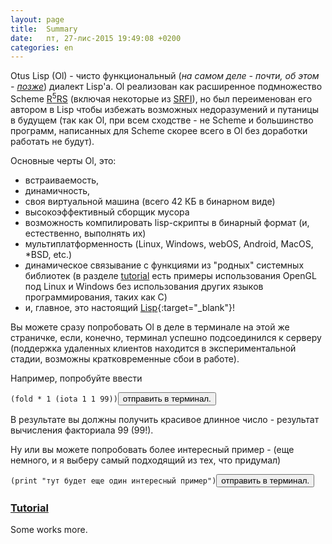 ```yaml
---
layout: page
title:  Summary
date:   пт, 27-лис-2015 19:49:08 +0200
categories: en
---
```

   Otus Lisp (Ol) - чисто функциональный (<i>на самом деле - почти, об этом - [позже](?ru/subprograms)</i>) диалект Lisp'а.
Ol реализован как расширенное подмножество Scheme [R<sup>5</sup>RS](http://www.schemers.org/Documents/Standards/R5RS/) (включая некоторые из [SRFI](http://srfi.schemers.org/)), но был переименован его автором в Lisp чтобы избежать возможных недоразумений и путаницы в будущем (так как Ol, при всем сходстве - не Scheme и большинство программ, написанных для Scheme скорее всего в Ol без доработки работать не будут).

   Основные черты Ol, это:

   * встраиваемость,
   * динамичность,
   * своя виртуальной машина (всего 42 КБ в бинарном виде)
   * высокоэффективный сборщик мусора
   * возможность компилировать lisp-скрипты в бинарный формат (и, естественно, выполнять их)
   * мультиплатформенность (Linux, Windows, webOS, Android, MacOS, *BSD, etc.)
   * динамическое связывание с функциями из "родных" системных библиотек (в разделе [tutorial](?ru/tutorial) есть примеры использования OpenGL под Linux и Windows без использования других языков программирования, таких как C)
   * и, главное, это настоящий [Lisp](https://ru.wikipedia.org/wiki/%D0%9B%D0%B8%D1%81%D0%BF){:target="_blank"}!

   Вы можете сразу попробовать Ol в деле в терминале на этой же страничке, если, конечно, терминал успешно подсоединился к серверу (поддержка удаленных клиентов находится в экспериментальной стадии, возможны кратковременные сбои в работе).

   Например, попробуйте ввести
<pre><code id="fold1" data-language="scheme">(fold * 1 (iota 1 1 99))</code><button class="doit" onclick="doit(fold1.textContent)">отправить в терминал.</button></pre>

   В результате вы должны получить красивое длинное число - результат вычисления факториала 99 (99!).

   Ну или вы можете попробовать более интересный пример - (еще немного, и я выберу самый подходящий из тех, что придумал)
<pre><code id="fold2" data-language="scheme">(print "тут будет еще один интересный пример")</code><button class="doit" onclick="doit(fold2.textContent)">отправить в терминал.</button></pre>

### [Tutorial](?ru/tutorial)

   Some works more.
